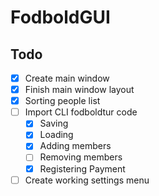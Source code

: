 # FodboldGUI

## Todo
- [x] Create main window
- [x] Finish main window layout
- [x] Sorting people list
- [ ] Import CLI fodboldtur code
  - [x] Saving
  - [x] Loading
  - [x] Adding members
  - [ ] Removing members
  - [x] Registering Payment
- [ ] Create working settings menu
